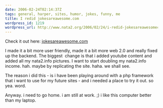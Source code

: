 ```yaml
---
date: 2006-02-24T02:14:37Z
tags: general, harper, sites, humor, jokes, funny, me
title: I redid jokesareawesome.com
wordpress_id: 1219
wordpress_url: http://www.nata2.org/2006/02/24/i-redid-jokesareawesomecom/
---
```


Check it out here: <a href="http://www.jokesareawesome.com">jokesareawesome.com</a>

I made it a bit more user friendly, made it a bit more web 2.0 and really fixed up the backend. The biggest  change is that i added youtube content and added all my nata2.info pictures. I want to start doubling my nata2.info income. hah. maybe by replicating the site. haha. we shall see.

The reason i did this - is i have been playing around with a php framework that i want to use for my future sites - and i needed a place to try it out. so yea. word.

Anyway. i need to go home. i am still at work. ;) i like this computer better than my laptop.

